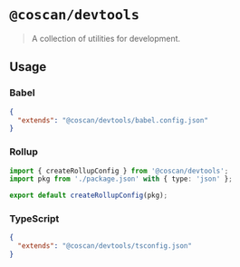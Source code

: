 # `@coscan/devtools`

> A collection of utilities for development.

## Usage

### Babel

```json
{
  "extends": "@coscan/devtools/babel.config.json"
}
```

### Rollup

```ts
import { createRollupConfig } from '@coscan/devtools';
import pkg from './package.json' with { type: 'json' };

export default createRollupConfig(pkg);
```

### TypeScript

```json
{
  "extends": "@coscan/devtools/tsconfig.json"
}
```
